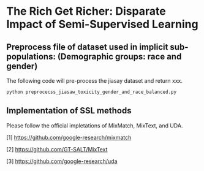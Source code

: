 # The Rich Get Richer: Disparate Impact of Semi-Supervised Learning


## Preprocess file of dataset used in implicit sub-populations:  (Demographic groups: race and gender)
The following code will pre-process the jiasay dataset and return xxx.


```
python preprocecss_jiasaw_toxicity_gender_and_race_balanced.py
```

## Implementation of SSL methods
Please follow the official impletations of MixMatch, MixText, and UDA.


[1] https://github.com/google-research/mixmatch

[2] https://github.com/GT-SALT/MixText

[3] https://github.com/google-research/uda